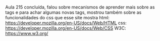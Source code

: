 Aula 215 concluída, falou sobre mecanismos de aprender mais sobre as tags e para achar algumas novas tags, mostrou também sobre as funcionalidades do css que esse site mostra
html: https://developer.mozilla.org/en-US/docs/Web/HTML
css: https://developer.mozilla.org/en-US/docs/Web/CSS
W3C: https://www.w3.org/